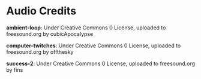 Audio Credits
===========

**ambient-loop**: Under Creative Commons 0 License, uploaded to freesound.org by cubicApocalypse

**computer-twitches**: Under Creative Commons 0 License, uploaded to freesound.org by offthesky

**success-2**: Under Creative Commons 0 License, uploaded to freesound.org by fins